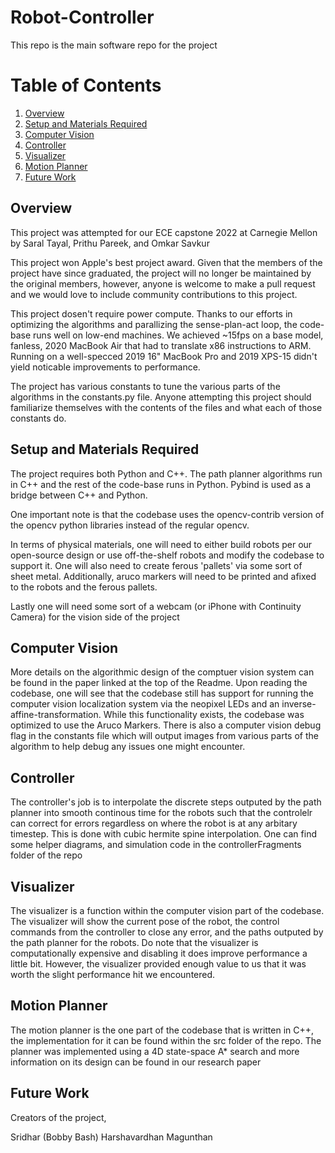 # Robot-Controller

This repo is the main software repo for the project

# Table of Contents
1. [Overview](#overview)
2. [Setup and Materials Required](#setup-and-materials-required)
3. [Computer Vision](#computer-vision)
4. [Controller](#controller)
5. [Visualizer](#visualizer)
6. [Motion Planner](#motion-planner)
7. [Future Work](#future-work)


## Overview

This project was attempted for our ECE capstone 2022 at Carnegie Mellon by Saral Tayal, Prithu Pareek, and Omkar Savkur

This project won Apple's best project award. Given that the members of the project have since graduated, the project will no longer be maintained by the original members, however, anyone is welcome to make a pull request and we would love to include community contributions to this project.

This project dosen't require power compute. Thanks to our efforts in optimizing the algorithms and parallizing the sense-plan-act loop, the code-base runs well on low-end machines. We achieved ~15fps on a base model, fanless, 2020 MacBook Air that had to translate x86 instructions to ARM. Running on a well-specced 2019 16" MacBook Pro and 2019 XPS-15 didn't yield noticable improvements to performance. 

The project has various constants to tune the various parts of the algorithms in the constants.py file. Anyone attempting this project should familiarize themselves with the contents of the files and what each of those constants do.

## Setup and Materials Required

The project requires both Python and C++. The path planner algorithms run in C++ and the rest of the code-base runs in Python. Pybind is used as a bridge between C++ and Python.

One important note is that the codebase uses the opencv-contrib version of the opencv python libraries instead of the regular opencv.

In terms of physical materials, one will need to either build robots per our open-source design or use off-the-shelf robots and modify the codebase to support it. One will also need to create ferous 'pallets' via some sort of sheet metal. Additionally, aruco markers will need to be printed and afixed to the robots and the ferous pallets.

Lastly one will need some sort of a webcam (or iPhone with Continuity Camera) for the vision side of the project

## Computer Vision

More details on the algorithmic design of the comptuer vision system can be found in the paper linked at the top of the Readme. Upon reading the codebase, one will see that the codebase still has support for running the computer vision localization system via the neopixel LEDs and an inverse-affine-transformation. While this functionality exists, the codebase was optimized to use the Aruco Markers. There is also a computer vision debug flag in the constants file which will output images from various parts of the algorithm to help debug any issues one might encounter. 

## Controller

The controller's job is to interpolate the discrete steps outputed by the path planner into smooth continous time for the robots such that the controlelr can correct for errors regardless on where the robot is at any arbitary timestep. This is done with cubic hermite spine interpolation. One can find some helper diagrams, and simulation code in the controllerFragments folder of the repo

## Visualizer
The visualizer is a function within the computer vision part of the codebase. The visualizer will show the current pose of the robot, the control commands from the controller to close any error, and the paths outputed by the path planner for the robots. Do note that the visualizer is computationally expensive and disabling it does improve performance a little bit. However, the visualizer provided enough value to us that it was worth the slight performance hit we encountered.

## Motion Planner
The motion planner is the one part of the codebase that is written in C++, the implementation for it can be found within the src folder of the repo. The planner was implemented using a 4D state-space A* search and more information on its design can be found in our research paper

## Future Work

Creators of the project,

Sridhar (Bobby Bash)
Harshavardhan 
Magunthan 